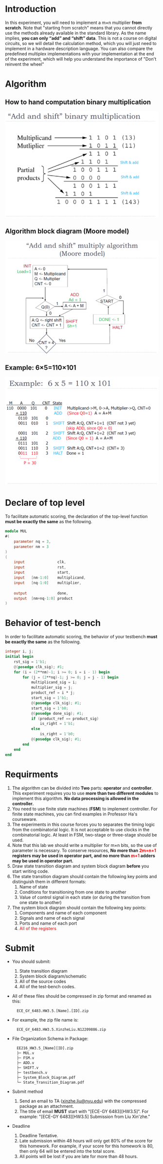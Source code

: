 # Introduction
In this experiment, you will need to implement a m×n multiplier **from scratch**. Note that "starting from scratch" means that you cannot directly use the methods already available in the standard library. As the name implies, **you can only “add” and “shift” data**.
This is not a course on digital circuits, so we will detail the calculation method, which you will just need to implement in a hardware description language.
You can also compare the predefined multiplex implementations with your implementation at the end of the experiment, which will help you understand the importance of "Don't reinvent the wheel"

# Algorithm
## How to hand computation binary multiplication
![image](pic/HW3.5/0.png)

## Algorithm block diagram (Moore model)
![image](pic/HW3.5/1.png)

## Example: 6×5=110×101
![image](pic/HW3.5/2.png)

# Declare of top level
To facilitate automatic scoring, the declaration of the top-level function **must be exactly the same** as the following.
```Verilog
module MUL
#(
    parameter nq = 3,
    parameter nm = 3
)
(
    input               clk,
    input               rst,
    input               start,
    input   [nm-1:0]    multiplicand,
    input   [nq-1:0]    multiplier,

    output              done,
    output  [nm+nq-1:0] product
)
```

# Behavior of test-bench
In order to facilitate automatic scoring, the behavior of your testbench **must be exactly the same** as the following.
```Verilog
integer i, j;
initial begin
    rst_sig = 1'b1;
    @(posedge clk_sig); #1;
    for (i = (2**nm)-1; i >= 0; i = i - 1) begin
        for (j = (2**nq)-1; j >= 0; j = j - 1) begin
            multiplicand_sig = i;
            multiplier_sig = j;
            product_ref = i * j;
            start_sig = 1'b1;
            @(posedge clk_sig); #1;
            start_sig = 1'b0;
            @(posedge done_sig); #1;
            if (product_ref == product_sig)
                is_right = 1'b1;
            else
                is_right = 1'b0;
            @(posedge clk_sig); #1;
        end
    end
end
```

# Requirments
1. The algorithm can be divided into **Two** parts: **operator** and **controller**. This experiment requires you to use **more than two different modules** to implement this algorithm. **No data processing is allowed in the controller.**
2. You need to use finite state machines (**FSM**) to implement controller. For finite state machines, you can find examples in Professor Ha's courseware. 
3. The experiments in this course forces you to separates the timing logic from the combinatorial logic. It is not acceptable to use clocks in the combinatorial logic. At least in FSM, two-stage or three-stage should be used.
4. Note that this lab we should write a multiplier for m×n bits, so the use of parameter is necessary. To conserve resources, **No more than <font color=red>2m+n+1</font> registers may be used in operator part, and no more than <font color=red>m+1</font> adders may be used in operator part.**
5. Draw state transition diagram and system block diagram **before** you start writing code.
6. The state transition diagram should contain the following key points and distinguish them in different formats:
    1. Name of state
    2. Conditions for transitioning from one state to another
    3. Value of control signal in each state (or during the transition from one state to another)
7. The system block diagram should contain the following key points:
    1. Components and name of each component
    2. Signals and name of each signal
    3. Ports and name of each port
    4. <font color=red>All of the registers</font>
# Submit
+ You should submit:
    1. State transition diagram
    2. System block diagram/schematic
    3. All of the source codes
    4. All of the test-bench codes.
+ All of these files should be compressed in zip format and renamed as this: 

        ECE_GY_6483.HW3.5.[Name].[ID].zip

+ For example, the zip file name is: 

        ECE_GY_6483.HW3.5.XinzheLiu.N12209886.zip

+ File Organization Schema in Package:

        EE216_HW3.5_[Name][ID].zip
        ├─ MUL.v
        ├─ FSM.v
        ├─ ADD.v
        ├─ SHIFT.v
        ├─ testbench.v
        ├─ System_Block_Diagram.pdf
        └─ State_Transition_Diagram.pdf

+ Submit method
	1. Send an email to TA (xinzhe.liu@nyu.edu) with the compressed package as an attachment.
	2. The title of email **MUST** start with "[ECE-GY 6483][HW3.5]". For example: "[ECE-GY 6483][HW3.5] Submission from Liu Xin'zhe."
    
+ Deadline
	1. Deadline Tentative.
	2. Late submission within 48 hours will only get 80% of the score for this homework. For example, if your score for this homework is 80, then only 64 will be entered into the total score.
	3. All points will be lost if you are late for more than 48 hours.
